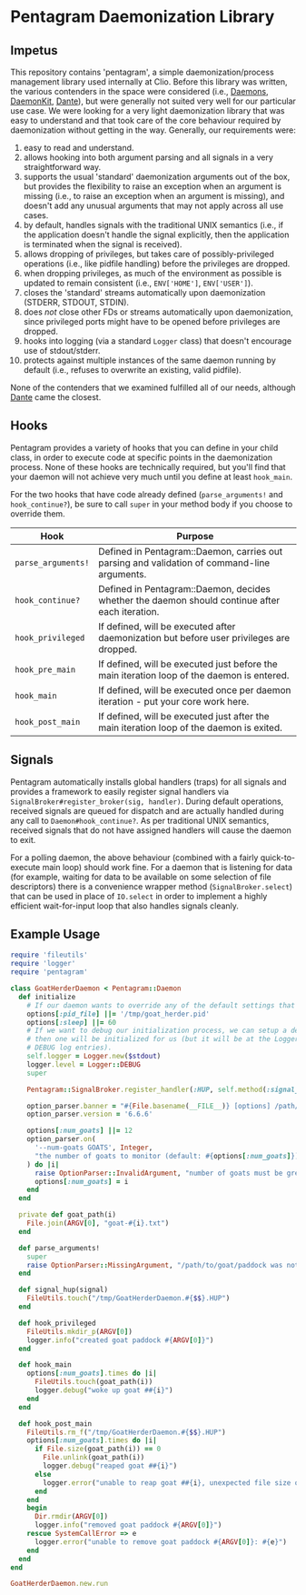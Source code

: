 # Pentagram Daemonization Library

## Impetus

This repository contains 'pentagram', a simple daemonization/process management library used internally at Clio. Before
this library was written, the various contenders in the space were considered (i.e., [Daemons], [DaemonKit], [Dante]),
but were generally not suited very well for our particular use case. We were looking for a very light daemonization
library that was easy to understand and that took care of the core behaviour required by daemonization without getting
in the way. Generally, our requirements were:

1. easy to read and understand.
2. allows hooking into both argument parsing and all signals in a very straightforward way.
3. supports the usual 'standard' daemonization arguments out of the box, but provides the flexibility to raise an
   exception when an argument is missing (i.e., to raise an exception when an argument is missing), and doesn't add any
   unusual arguments that may not apply across all use cases.
4. by default, handles signals with the traditional UNIX semantics (i.e., if the application doesn't handle the signal
   explicitly, then the application is terminated when the signal is received).
5. allows dropping of privileges, but takes care of possibly-privileged operations (i.e., like pidfile handling) before
   the privileges are dropped.
6. when dropping privileges, as much of the environment as possible is updated to remain consistent (i.e.,
   `ENV['HOME']`, `ENV['USER']`).
7. closes the 'standard' streams automatically upon daemonization (STDERR, STDOUT, STDIN).
8. does _not_ close other FDs or streams automatically upon daemonization, since privileged ports might have to be
   opened before privileges are dropped.
9. hooks into logging (via a standard `Logger` class) that doesn't encourage use of stdout/stderr.
10. protects against multiple instances of the same daemon running by default (i.e., refuses to overwrite an existing,
    valid pidfile).

None of the contenders that we examined fulfilled all of our needs, although [Dante] came the closest.

## Hooks

Pentagram provides a variety of hooks that you can define in your child class, in order to execute code at specific
points in the daemonization process. None of these hooks are technically required, but you'll find that your daemon
will not achieve very much until you define at least `hook_main`.

For the two hooks that have code already defined (`parse_arguments!` and `hook_continue?`), be sure to call `super` in
your method body if you choose to override them.

| Hook               | Purpose                                                                                        |
| ------------------ | ---------------------------------------------------------------------------------------------- |
| `parse_arguments!` | Defined in Pentagram::Daemon, carries out parsing and validation of command-line arguments.    |
| `hook_continue?`   | Defined in Pentagram::Daemon, decides whether the daemon should continue after each iteration. |
| `hook_privileged`  | If defined, will be executed after daemonization but before user privileges are dropped.       |
| `hook_pre_main`    | If defined, will be executed just before the main iteration loop of the daemon is entered.     |
| `hook_main`        | If defined, will be executed once per daemon iteration - put your core work here.              |
| `hook_post_main`   | If defined, will be executed just after the main iteration loop of the daemon is exited.       |

## Signals

Pentagram automatically installs global handlers (traps) for all signals and provides a framework to easily register
signal handlers via `SignalBroker#register_broker(sig, handler)`. During default operations, received signals are
queued for dispatch and are actually handled during any call to `Daemon#hook_continue?`. As per traditional UNIX
semantics, received signals that do not have assigned handlers will cause the daemon to exit.

For a polling daemon, the above behaviour (combined with a fairly quick-to-execute main loop) should work fine. For a
daemon that is listening for data (for example, waiting for data to be available on some selection of file descriptors)
there is a convenience wrapper method (`SignalBroker.select`) that can be used in place of `IO.select` in order to
implement a highly efficient wait-for-input loop that also handles signals cleanly.

## Example Usage

```ruby
require 'fileutils'
require 'logger'
require 'pentagram'

class GoatHerderDaemon < Pentagram::Daemon
  def initialize
    # If our daemon wants to override any of the default settings that are in our parent class, we can do so here.
    options[:pid_file] ||= '/tmp/goat_herder.pid'
    options[:sleep] ||= 60
    # If we want to debug our initialization process, we can setup a debug logger here. If we don't set up a logger,
    # then one will be initialized for us (but it will be at the Logger::INFO level and thus will not contain
    # DEBUG log entries).
    self.logger = Logger.new($stdout)
    logger.level = Logger::DEBUG
    super

    Pentagram::SignalBroker.register_handler(:HUP, self.method(:signal_hup))

    option_parser.banner = "#{File.basename(__FILE__)} [options] /path/to/goat/paddock"
    option_parser.version = '6.6.6'

    options[:num_goats] ||= 12
    option_parser.on(
      '--num-goats GOATS', Integer,
      "the number of goats to monitor (default: #{options[:num_goats]})"
    ) do |i|
      raise OptionParser::InvalidArgument, "number of goats must be greater than zero" if i <= 0
      options[:num_goats] = i
    end
  end

  private def goat_path(i)
    File.join(ARGV[0], "goat-#{i}.txt")
  end

  def parse_arguments!
    super
    raise OptionParser::MissingArgument, "/path/to/goat/paddock was not given" unless ARGV.size > 0
  end

  def signal_hup(signal)
    FileUtils.touch("/tmp/GoatHerderDaemon.#{$$}.HUP")
  end

  def hook_privileged
    FileUtils.mkdir_p(ARGV[0])
    logger.info("created goat paddock #{ARGV[0]}")
  end

  def hook_main
    options[:num_goats].times do |i|
      FileUtils.touch(goat_path(i))
      logger.debug("woke up goat ##{i}")
    end
  end

  def hook_post_main
    FileUtils.rm_f("/tmp/GoatHerderDaemon.#{$$}.HUP")
    options[:num_goats].times do |i|
      if File.size(goat_path(i)) == 0
        File.unlink(goat_path(i))
        logger.debug("reaped goat ##{i}")
      else
        logger.error("unable to reap goat ##{i}, unexpected file size of #{File.size(goat_path(i))} bytes")
      end
    end
    begin
      Dir.rmdir(ARGV[0])
      logger.info("removed goat paddock #{ARGV[0]}")
    rescue SystemCallError => e
      logger.error("unable to remove goat paddock #{ARGV[0]}: #{e}")
    end
  end
end

GoatHerderDaemon.new.run
```

[Daemons]: https://github.com/thuehlinger/daemons
[DaemonKit]: https://github.com/kennethkalmer/daemon-kit
[Dante]: https://github.com/nesquena/dante
